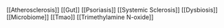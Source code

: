 [[Atherosclerosis]]
[[Gut]]
[[Psoriasis]]
[[Systemic Sclerosis]]
[[Dysbiosis]]
[[Microbiome]]
[[Tmao]]
[[Trimethylamine N-oxide]]
